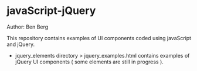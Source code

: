 # javaScript-jQuery 

Author: Ben Berg

This repository contains examples of UI components coded using javaScript and jQuery.
-  jquery_elements directory > jquery_examples.html contains examples of jQuery UI components 
  ( some elements are still in progress ).
